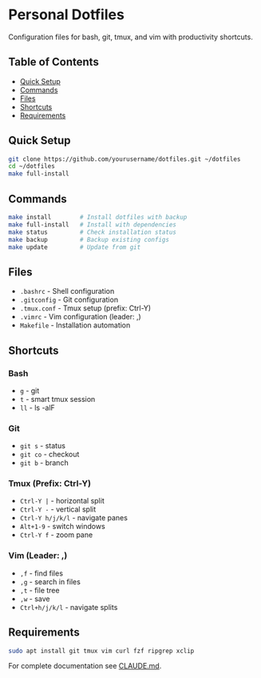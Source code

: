 # Personal Dotfiles

Configuration files for bash, git, tmux, and vim with productivity shortcuts.

## Table of Contents
- [Quick Setup](#quick-setup)
- [Commands](#commands)
- [Files](#files)
- [Shortcuts](#shortcuts)
- [Requirements](#requirements)

## Quick Setup

```bash
git clone https://github.com/yourusername/dotfiles.git ~/dotfiles
cd ~/dotfiles
make full-install
```

## Commands

```bash
make install        # Install dotfiles with backup
make full-install   # Install with dependencies
make status         # Check installation status
make backup         # Backup existing configs
make update         # Update from git
```

## Files

- `.bashrc` - Shell configuration
- `.gitconfig` - Git configuration  
- `.tmux.conf` - Tmux setup (prefix: Ctrl-Y)
- `.vimrc` - Vim configuration (leader: ,)
- `Makefile` - Installation automation

## Shortcuts

### Bash
- `g` - git
- `t` - smart tmux session
- `ll` - ls -alF

### Git
- `git s` - status
- `git co` - checkout
- `git b` - branch

### Tmux (Prefix: Ctrl-Y)
- `Ctrl-Y |` - horizontal split
- `Ctrl-Y -` - vertical split
- `Ctrl-Y h/j/k/l` - navigate panes
- `Alt+1-9` - switch windows
- `Ctrl-Y f` - zoom pane

### Vim (Leader: ,)
- `,f` - find files
- `,g` - search in files
- `,t` - file tree
- `,w` - save
- `Ctrl+h/j/k/l` - navigate splits

## Requirements

```bash
sudo apt install git tmux vim curl fzf ripgrep xclip
```

For complete documentation see [CLAUDE.md](CLAUDE.md).